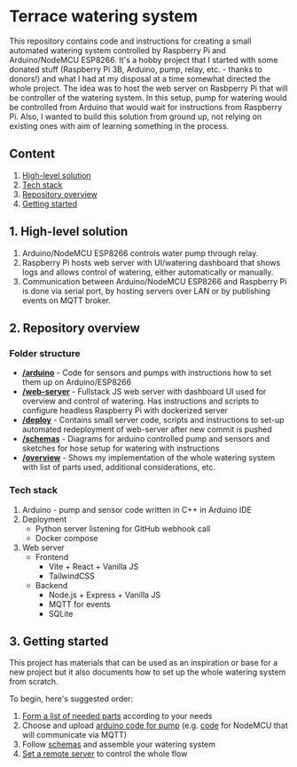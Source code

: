 # Terrace watering system

This repository contains code and instructions for creating a small automated watering system controlled by Raspberry Pi and Arduino/NodeMCU ESP8266. It's a hobby project that I started with some donated stuff (Raspberry Pi 3B, Arduino, pump, relay, etc. - thanks to donors!) and what I had at my disposal at a time somewhat directed the whole project. The idea was to host the web server on Rasbperry Pi that will be controller of the watering system. In this setup, pump for watering would be controlled from Arduino that would wait for instructions from Raspberry Pi. Also, I wanted to build this solution from ground up, not relying on existing ones with aim of learning something in the process.

## Content
1. [High-level solution](#1-high-level-solution)
2. [Tech stack](#2-tech-stack)
3. [Repository overview](#2-repository-overview)
4. [Getting started](#3-getting-started)

## 1. High-level solution
1. Arduino/NodeMCU ESP8266 controls water pump through relay.
2. Raspberry Pi hosts web server with UI/watering dashboard that shows logs and allows control of watering, either automatically or manually.
3. Communication between Arduino/NodeMCU ESP8266 and Raspberry Pi is done via serial port, by hosting servers over LAN or by publishing events on MQTT broker.

## 2. Repository overview
### Folder structure
- [**/arduino**](arduino) - Code for sensors and pumps with instructions how to set them up on Arduino/ESP8266
- [**/web-server**](web-server) - Fullstack JS web server with dashboard UI used for overview and control of watering. Has instructions and scripts to configure headless Raspberry Pi with dockerized server
- [**/deploy**](deploy) - Contains small server code, scripts and instructions to set-up automated redeployment of web-server after new commit is pushed
- [**/schemas**](schemas) - Diagrams for arduino controlled pump and sensors and sketches for hose setup for watering with instructions
- [**/overview**](overview) - Shows my implementation of the whole watering system with list of parts used, additional considerations, etc.

### Tech stack
1. Arduino - pump and sensor code written in C++ in Arduino IDE
2. Deployment
    - Python server listening for GitHub webhook call
    - Docker compose
3. Web server
    - Frontend
        - Vite + React + Vanilla JS
        - TailwindCSS
    - Backend
        - Node.js + Express + Vanilla JS
        - MQTT for events
        - SQLite

## 3. Getting started
This project has materials that can be used as an inspiration or base for a new project but it also documents how to set up the whole watering system from scratch.

To begin, here's suggested order:
1. [Form a list of needed parts](overview/PARTS.md) according to your needs
2. Choose and upload [arduino code for pump](arduino/pump) (e.g. [code](arduino/pump/mqtt-pump.cpp) for NodeMCU that will communicate via MQTT)
3. Follow [schemas](schemas) and assemble your watering system
4. [Set a remote server](web-server/README.md) to control the whole flow
